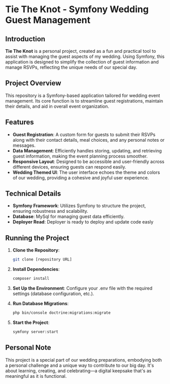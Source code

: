 # Tie The Knot - Symfony Wedding Guest Management

## Introduction

**Tie The Knot** is a personal project, created as a fun and practical tool to assist with managing the guest aspects of my wedding. Using Symfony, this application is designed to simplify the collection of guest information and manage RSVPs, reflecting the unique needs of our special day.

## Project Overview

This repository is a Symfony-based application tailored for wedding event management. Its core function is to streamline guest registrations, maintain their details, and aid in overall event organization.

## Features

- **Guest Registration**: A custom form for guests to submit their RSVPs along with their contact details, meal choices, and any personal notes or messages.
- **Data Management**: Efficiently handles storing, updating, and retrieving guest information, making the event planning process smoother.
- **Responsive Layout**: Designed to be accessible and user-friendly across different devices, ensuring guests can respond easily.
- **Wedding Themed UI**: The user interface echoes the theme and colors of our wedding, providing a cohesive and joyful user experience.

## Technical Details

- **Symfony Framework**: Utilizes Symfony to structure the project, ensuring robustness and scalability.
- **Database**: MySql for managing guest data efficiently.
- **Deployer Read**: Deployer is ready to deploy and update code easly

## Running the Project

1. **Clone the Repository**: 
   ```bash
   git clone [repository URL]

2. **Install Dependencies**: 
   ```bash
   composer install

3. **Set Up the Environment**: 
   Configure your .env file with the required settings (database configuration, etc.).

4. **Run Database Migrations**: 
   ```bash
   php bin/console doctrine:migrations:migrate

5. **Start the Project**: 
   ```bash
   symfony server:start

## Personal Note

This project is a special part of our wedding preparations, embodying both a personal challenge and a unique way to contribute to our big day. It's about learning, creating, and celebrating—a digital keepsake that's as meaningful as it is functional.
